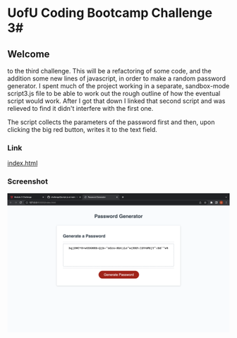 # UofU Coding Bootcamp Challenge 3#

## Welcome

to the third challenge. This will be a refactoring of some code, and the 
addition some new lines of javascript, in order to make a random password 
generator. I spent much of the project working in a separate, sandbox-mode 
script3.js file to be able to work out the rough outline of how the eventual 
script would work. After I got that down I linked that second script and 
was relieved to find it didn't interfere with the first one. 

The script collects the parameters of the password first and then, upon 
clicking the big red button, writes it to the text field.

### Link
[index.html](https://leftyloosey.github.io/challenge3/)

### Screenshot
![the finished product](screen.png)